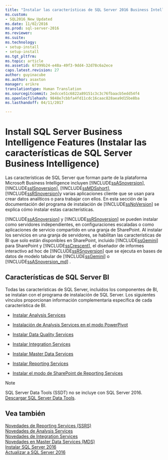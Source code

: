 ```yaml
---
title: "Instalar las características de SQL Server 2016 Business Intelligence | Microsoft Docs"
ms.custom:
- SQL2016_New_Updated
ms.date: 11/02/2016
ms.prod: sql-server-2016
ms.reviewer: 
ms.suite: 
ms.technology:
- setup-install
- setup-install
ms.tgt_pltfrm: 
ms.topic: article
ms.assetid: 67399b24-e48a-49f3-9dd4-32d78c6a2ece
caps.latest.revision: 27
author: guyinacube
ms.author: asaxton
manager: erikre
translationtype: Human Translation
ms.sourcegitcommit: 2edcce51c6822a89151c3c3c76fbaacb5edd54f4
ms.openlocfilehash: 9848e7cbbfa4fd11cdc16caac828aea9d15be8ba
ms.lasthandoff: 04/11/2017

---
```

# <a name="install-sql-server-business-intelligence-features"></a>Install SQL Server Business Intelligence Features (Instalar las características de SQL Server Business Intelligence)
  Las características de SQL Server que forman parte de la plataforma Microsoft Business Intelligence incluyen [!INCLUDE[ssASnoversion](../../includes/ssasnoversion-md.md)], [!INCLUDE[ssISnoversion](../../includes/ssisnoversion-md.md)], [!INCLUDE[ssMDSshort](../../includes/ssmdsshort-md.md)], [!INCLUDE[ssRSnoversion](../../includes/ssrsnoversion-md.md)]y varias aplicaciones cliente que se usan para crear datos analíticos o para trabajar con ellos. En esta sección de la documentación del programa de instalación de [!INCLUDE[ssNoVersion](../../includes/ssnoversion-md.md)] se explica cómo instalar estas características.  
  
 [!INCLUDE[ssASnoversion](../../includes/ssasnoversion-md.md)] y [!INCLUDE[ssRSnoversion](../../includes/ssrsnoversion-md.md)] se pueden instalar como servidores independientes, en configuraciones escaladas o como aplicaciones de servicio compartido en una granja de SharePoint. Al instalar los servicios en una granja de servidores, se habilitan las características de BI que solo están disponibles en SharePoint, incluido [!INCLUDE[ssGemini](../../includes/ssgemini-md.md)] para SharePoint y [!INCLUDE[ssCrescent](../../includes/sscrescent-md.md)], el diseñador de informes interactivo ad hoc de [!INCLUDE[ssRSnoversion](../../includes/ssrsnoversion-md.md)] que se ejecuta en bases de datos de modelo tabular de [!INCLUDE[ssGemini](../../includes/ssgemini-md.md)] o [!INCLUDE[ssASnoversion_md](../../includes/ssasnoversion-md.md)] .  
  
## <a name="sql-server-bi-features"></a>Características de SQL Server BI  
 Todas las características de SQL Server, incluidos los componentes de BI, se instalan con el programa de instalación de SQL Server. Los siguientes vínculos proporcionan información complementaria específica de cada característica de BI.  
  
-   [Instalar Analysis Services](../../analysis-services/instances/install-windows/install-analysis-services.md)  
  
-   [Instalación de Analysis Services en el modo PowerPivot](../../analysis-services/instances/install-windows/install-analysis-services-in-power-pivot-mode.md)  
  
-   [Instalar Data Quality Services](../../data-quality-services/install-windows/install-data-quality-services.md)  
  
-   [Instalar Integration Services](../../integration-services/install-windows/install-integration-services.md)  
  
-   [Instalar Master Data Services](../../master-data-services/install-windows/install-master-data-services.md)  
  
-   [Instalar Reporting Services](../../reporting-services/install-windows/install-reporting-services.md)  
  
-   [Instalar el modo de SharePoint de Reporting Services](../../reporting-services/install-windows/install-reporting-services-sharepoint-mode.md)  

> [!NOTE]
> SQL Server Data Tools (SSDT) no se incluye con SQL Server 2016. [Descargar SQL Server Data Tools](http://go.microsoft.com/fwlink/?LinkID=616714).
  
## <a name="see-also"></a>Vea también  
 [Novedades de Reporting Services &#40;SSRS&#41;](http://msdn.microsoft.com/en-us/bc909063-6b84-4b3a-80d2-e93fc04b4b9d)   
 [Novedades de Analysis Services](../../analysis-services/what-s-new-in-analysis-services.md)   
 [Novedades de Integration Services](../../integration-services/what-s-new-in-integration-services-in-sql-server-2016.md)   
 [Novedades en Master Data Services &#40;MDS&#41;](../../master-data-services/what-s-new-in-master-data-services-mds.md)   
 [Instalar SQL Server 2016](../../database-engine/install-windows/install-sql-server.md)   
 [Actualizar a SQL Server 2016](../../database-engine/install-windows/upgrade-sql-server.md)  
  
  

